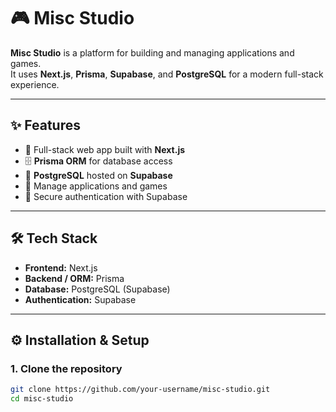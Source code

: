 # 🎮 Misc Studio

**Misc Studio** is a platform for building and managing applications and games.  
It uses **Next.js**, **Prisma**, **Supabase**, and **PostgreSQL** for a modern full-stack experience.

---

## ✨ Features
- 🚀 Full-stack web app built with **Next.js**
- 🗄️ **Prisma ORM** for database access
- 🐘 **PostgreSQL** hosted on **Supabase**
- 🎨 Manage applications and games
- 🔐 Secure authentication with Supabase

---

## 🛠️ Tech Stack
- **Frontend:** Next.js
- **Backend / ORM:** Prisma
- **Database:** PostgreSQL (Supabase)
- **Authentication:** Supabase

---

## ⚙️ Installation & Setup

### 1. Clone the repository
```bash
git clone https://github.com/your-username/misc-studio.git
cd misc-studio
